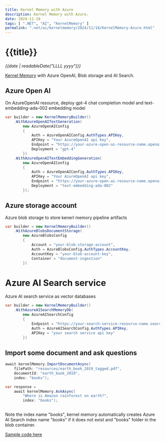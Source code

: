 ```yaml
---
title: Kernel Memory with Azure
description: Kernel Memory with Azure.
date: 2024-11-18
tags: [ ".NET", "AI", "KernelMemory" ]
permalink: ".net/ai/kernelmemory/2024/11/18/KernelMemory-Azure.html"
---
```


# {{title}}

*{{date | readableDate("LLLL yyyy")}}*

[Kernel Memory](https://github.com/microsoft/kernel-memory) with Azure OpenAI,
Blob storage and AI Search.

## Azure Open AI
On AzureOpenAI resource, deploy gpt-4 chat completion model and text-embedding-ada-002 embedding model
```csharp
var builder = new KernelMemoryBuilder()
    .WithAzureOpenAITextGeneration(
        new AzureOpenAIConfig
        {
            Auth = AzureOpenAIConfig.AuthTypes.APIKey,
            APIKey = "Your AzureOpenAI api key",
            Endpoint = "https://your-azure-open-ai-resource-name.openai.azure.com",
            Deployment = "gpt-4"
        })
    .WithAzureOpenAITextEmbeddingGeneration(
        new AzureOpenAIConfig
        {
            Auth = AzureOpenAIConfig.AuthTypes.APIKey,
            APIKey = "Your AzureOpenAI api key",
            Endpoint = "https://your-azure-open-ai-resource-name.openai.azure.com",
            Deployment = "text-embedding-ada-002"
        });
```

## Azure storage account 
Azure blob storage to store kenerl memory pipeline artifacts
```csharp
var builder = new KernelMemoryBuilder()
    .WithAzureBlobsDocumentStorage(
        new AzureBlobsConfig
        {
            Account = "your-blob-storage-account",
            Auth = AzureBlobsConfig.AuthTypes.AccountKey,
            AccountKey = "your-blob-account-key",
            Container = "document-ingestion"
        })
```

# Azure AI Search service
Azure AI search service as vector databases
```csharp
var builder = new KernelMemoryBuilder()
    .WithAzureAISearchMemoryDb(
        new AzureAISearchConfig
        {
            Endpoint = "https://your-search-service-resource-name.search.windows.net",
            Auth = AzureAISearchConfig.AuthTypes.APIKey,
            APIKey = "your search service api key"
        })
```

## Import some document and ask questions
```csharp
await kernelMemory.ImportDocumentAsync(
    filePath: "resources/earth_book_2019_tagged.pdf",
    documentId: "earth_book_2019",
    index: "books");

var response =
    await kernelMemory.AskAsync(
        "Where is Amazon rainforest on earth?", 
        index: "books");    
   
```
Note the index name "books", kernel memory automatically creates Azure AI Search index name "books" if it does not exist and "books" folder in the blob container.

[Sample code here](https://github.com/StormHub/stormhub/tree/main/resources/2024-11-18/ConsoleApp)



